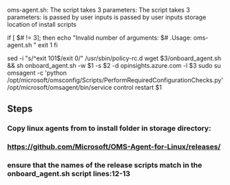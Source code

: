 oms-agent.sh: 
The script takes 3 parameters: <OMS workspace ID> <OMS primary key> <storage location>
 The script takes 3 parameters: <OMS workspace ID> <OMS primary key> <storagelocation>
 <OMS workspace ID> is passed by user inputs
 <OMS primary key> is passed by user inputs
 <storagelocation> storage location of install scripts

if [ $# != 3];
then
    echo "Invalid number of arguments: $# .Usage: oms-agent.sh <LAworkspaceid> <LAworkspacekey> <storagelocation> "
    exit 1
fi

sed -i "s/^exit 101$/exit 0/" /usr/sbin/policy-rc.d 
wget $3/onboard_agent.sh && sh onboard_agent.sh -w $1 -s $2 -d opinsights.azure.com -l $3
sudo su omsagent -c 'python /opt/microsoft/omsconfig/Scripts/PerformRequiredConfigurationChecks.py' /opt/microsoft/omsagent/bin/service control restart $1



## Steps
### Copy linux agents from to install folder in storage directory:
### https://github.com/Microsoft/OMS-Agent-for-Linux/releases/
### ensure that the names of the release scripts match in the onboard_agent.sh script lines:12-13
